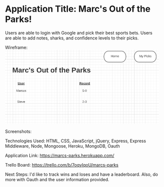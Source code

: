 <h1>
Application Title:
Marc's Out of the Parks!
</h1>

Users are able to login with Google and pick their best sports bets. Users are able to add notes, sharks, and confidence levels to their picks. 


Wireframe:
![Wireframe](./public/images/wireframeMarc.png)

Screenshots:



Technologies Used: HTML, CSS, JavaScript, jQuery, Express, Express Middleware, Node, Mongoose, Heroku, MongoDB, Oauth

Application Link:
https://marcs-parks.herokuapp.com/

Trello Board:
https://trello.com/b/7oqyIqoU/marcs-parks

Next Steps: 
I'd like to track wins and loses and have a leaderboard. Also, do more with Oauth and the user information provided. 